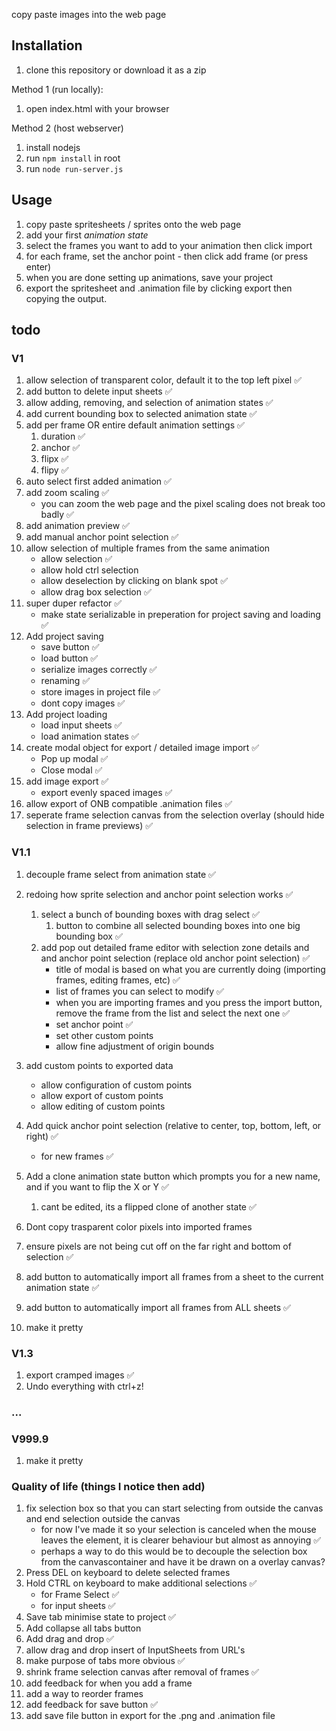 copy paste images into the web page

## Installation
1. clone this repository or download it as a zip

Method 1 (run locally):
1. open index.html with your browser

Method 2 (host webserver)
1. install nodejs
1. run `npm install` in root
1. run `node run-server.js`

## Usage
1. copy paste spritesheets / sprites onto the web page
1. add your first *animation state*
1. select the frames you want to add to your animation then click import
1. for each frame, set the anchor point - then click add frame (or press enter)
1. when you are done setting up animations, save your project
1. export the spritesheet and .animation file by clicking export then copying the output.

## todo
### V1
1. allow selection of transparent color, default it to the top left pixel ✅
1. add button to delete input sheets ✅
1. allow adding, removing, and selection of animation states ✅
1. add current bounding box to selected animation state ✅
1. add per frame OR entire default animation settings ✅
    1. duration ✅
    1. anchor ✅
    1. flipx ✅
    1. flipy ✅
1. auto select first added animation ✅
1. add zoom scaling ✅
    - you can zoom the web page and the pixel scaling does not break too badly ✅
1. add animation preview ✅
1. add manual anchor point selection ✅
1. allow selection of multiple frames from the same animation
    - allow selection ✅
    - allow hold ctrl selection 
    - allow deselection by clicking on blank spot ✅
    - allow drag box selection ✅
1. super duper refactor ✅
    - make state serializable in preperation for project saving and loading ✅
1. Add project saving
    - save button ✅
    - load button ✅
    - serialize images correctly ✅
    - renaming ✅
    - store images in project file ✅
    - dont copy images ✅
1. Add project loading
    - load input sheets ✅
    - load animation states ✅
1. create modal object for export / detailed image import ✅
    - Pop up modal ✅
    - Close modal ✅
1. add image export ✅
    - export evenly spaced images ✅
1. allow export of ONB compatible .animation files ✅
1. seperate frame selection canvas from the selection overlay (should hide selection in frame previews) ✅

### V1.1
1. decouple frame select from animation state ✅
1. redoing how sprite selection and anchor point selection works ✅
    1. select a bunch of bounding boxes with drag select ✅
        1. button to combine all selected bounding boxes into one big bounding box ✅
    1. add pop out detailed frame editor with selection zone details and and anchor point selection (replace old anchor point selection) ✅
        - title of modal is based on what you are currently doing (importing frames, editing frames, etc) ✅
        - list of frames you can select to modify ✅
        - when you are importing frames and you press the import button, remove the frame from the list and select the next one ✅
        - set anchor point ✅
        - set other custom points
        - allow fine adjustment of origin bounds

1. add custom points to exported data
    - allow configuration of custom points
    - allow export of custom points
    - allow editing of custom points
1. Add quick anchor point selection (relative to center, top, bottom, left, or right) ✅
    - for new frames ✅

1. Add a clone animation state button which prompts you for a new name, and if you want to flip the X or Y ✅
    1. cant be edited, its a flipped clone of another state ✅
1. Dont copy trasparent color pixels into imported frames
1. ensure pixels are not being cut off on the far right and bottom of selection ✅
1. add button to automatically import all frames from a sheet to the current animation state ✅
1. add button to automatically import all frames from ALL sheets ✅
1. make it pretty
### V1.3
1. export cramped images ✅
1. Undo everything with ctrl+z!
### ...
### V999.9
1. make it pretty

### Quality of life (things I notice then add)
1. fix selection box so that you can start selecting from outside the canvas and end selection outside the canvas
    - for now I've made it so your selection is canceled when the mouse leaves the element, it is clearer behaviour but almost as annoying ✅
    - perhaps a way to do this would be to decouple the selection box from the canvascontainer and have it be drawn on a overlay canvas?
1. Press DEL on keyboard to delete selected frames
1. Hold CTRL on keyboard to make additional selections ✅
    - for Frame Select ✅
    - for input sheets ✅
1. Save tab minimise state to project ✅
1. Add collapse all tabs button
1. Add drag and drop ✅
1. allow drag and drop insert of InputSheets from URL's
1. make purpose of tabs more obvious ✅
1. shrink frame selection canvas after removal of frames ✅
1. add feedback for when you add a frame
1. add a way to reorder frames
1. add feedback for save button ✅
1. add save file button in export for the .png and .animation file
